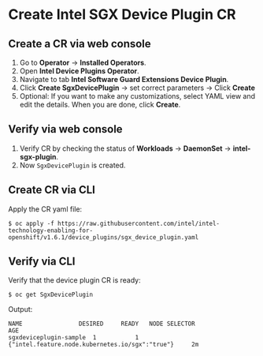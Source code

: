 # Create Intel SGX Device Plugin CR

## Create a CR via web console
1.	Go to **Operator** -> **Installed Operators**.
2.	Open **Intel Device Plugins Operator**.
3.	Navigate to tab **Intel Software Guard Extensions Device Plugin**.
4.	Click **Create SgxDevicePlugin** -> set correct parameters -> Click **Create** 
5.	Optional: If you want to make any customizations, select YAML view and edit the details. When you are done, click **Create**.

## Verify via web console
1.	Verify CR by checking the status of **Workloads** -> **DaemonSet** -> **intel-sgx-plugin**.
2.	Now `SgxDevicePlugin` is created.

## Create CR via CLI
Apply the CR yaml file:
```
$ oc apply -f https://raw.githubusercontent.com/intel/intel-technology-enabling-for-openshift/v1.6.1/device_plugins/sgx_device_plugin.yaml
```

## Verify via CLI
Verify that the device plugin CR is ready: 
```
$ oc get SgxDevicePlugin
```
Output: 
```
NAME		        DESIRED		READY	NODE SELECTOR	                                    AGE
sgxdeviceplugin-sample  1 	        1       {"intel.feature.node.kubernetes.io/sgx":"true"}     2m
```